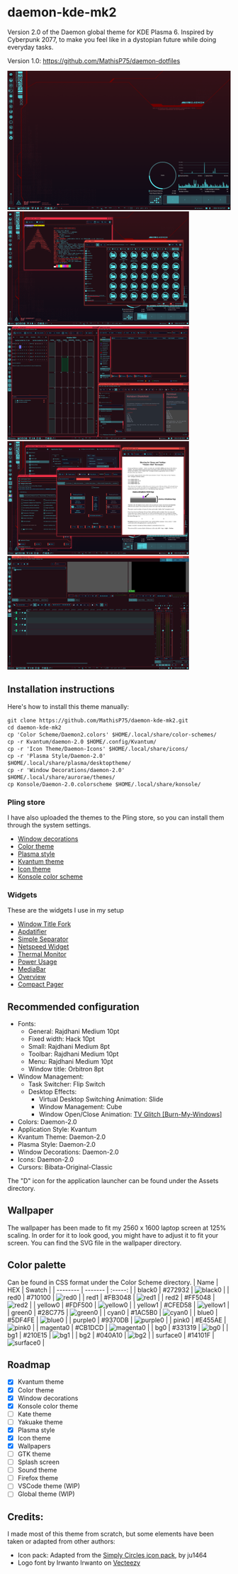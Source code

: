 # daemon-kde-mk2
Version 2.0 of the Daemon global theme for KDE Plasma 6.
Inspired by Cyberpunk 2077, to make you feel like in a dystopian future while doing everyday tasks.

Version 1.0: https://github.com/MathisP75/daemon-dotfiles

![Image](Screenshots/desktop-1.png)
<img src="Screenshots/desktop-2.png" width="410"/> <img src="Screenshots/desktop-3.png" width="410"/> 
<img src="Screenshots/desktop-4.png" width="410"/> <img src="Screenshots/desktop-5.png" width="410"/> 

## Installation instructions
Here's how to install this theme manually:
```
git clone https://github.com/MathisP75/daemon-kde-mk2.git
cd daemon-kde-mk2
cp 'Color Scheme/Daemon2.colors' $HOME/.local/share/color-schemes/
cp -r Kvantum/daemon-2.0 $HOME/.config/Kvantum/
cp -r 'Icon Theme/Daemon-Icons' $HOME/.local/share/icons/
cp -r 'Plasma Style/Daemon-2.0' $HOME/.local/share/plasma/desktoptheme/
cp -r 'Window Decorations/daemon-2.0' $HOME/.local/share/aurorae/themes/
cp Konsole/Daemon-2.0.colorscheme $HOME/.local/share/konsole/
```

### Pling store
I have also uploaded the themes to the Pling store, so you can install them through the system settings.
* [Window decorations](https://www.pling.com/p/2213955/)
* [Color theme](https://www.pling.com/p/2213953/)
* [Plasma style](https://www.pling.com/p/2213923/)
* [Kvantum theme](https://www.pling.com/p/2211151/)
* [Icon theme](https://www.pling.com/p/2213960/)
* [Konsole color scheme](https://www.pling.com/p/2214176/)

### Widgets
These are the widgets I use in my setup

* [Window Title Fork](https://github.com/psifidotos/applet-window-title)
* [Apdatifier](https://github.com/exequtic/apdatifier)
* [Simple Separator](https://store.kde.org/p/2137418)
* [Netspeed Widget](https://github.com/dfaust/plasma-applet-netspeed-widget)
* [Thermal Monitor](https://invent.kde.org/olib/thermalmonitor)
* [Power Usage](https://github.com/magillos/Plasma-6-power-usage-widget)
* [MediaBar](https://github.com/panagiotopoulos/MediaBar)
* [Overview](https://himdek.com/Overview-Widget-for-Plasma/)
* [Compact Pager](https://github.com/tilorenz/compact_pager)

## Recommended configuration
* Fonts: 
	- General: Rajdhani Medium 10pt
	- Fixed width: Hack 10pt
	- Small: Rajdhani Medium 8pt
	- Toolbar: Rajdhani Medium 10pt
	- Menu: Rajdhani Medium 10pt
	- Window title: Orbitron 8pt
* Window Management:
	- Task Switcher: Flip Switch
	- Desktop Effects: 
		+ Virtual Desktop Switching Animation: Slide
		+ Window Management: Cube
		+ Window Open/Close Animation: [TV Glitch [Burn-My-Windows]](https://store.kde.org/p/2133819)
* Colors: Daemon-2.0
* Application Style: Kvantum
* Kvantum Theme: Daemon-2.0
* Plasma Style: Daemon-2.0
* Window Decorations: Daemon-2.0
* Icons: Daemon-2.0
* Cursors: Bibata-Original-Classic

The "D" icon for the application launcher can be found under the Assets directory.

## Wallpaper
The wallpaper has been made to fit my 2560 x 1600 laptop screen at 125% scaling. In order for it to look good, you might have to adjust it to fit your screen. You can find the SVG file in the wallpaper directory.

## Color palette
Can be found in CSS format under the Color Scheme directory.
| Name    | HEX | Swatch |
| -------- | ------- | :-----: | 
| black0 | #272932 | ![black0](https://placehold.co/50x25/331319/331319.png) |
| red0 | #710100 | ![red0](https://placehold.co/50x25/710100/710100.png) |
| red1 | #FB3048 | ![red1](https://placehold.co/50x25/FB3048/FB3048.png) |
| red2 | #FF5048 | ![red2](https://placehold.co/50x25/FF5048/FF5048.png) |
| yellow0 | #FDF500 | ![yellow0](https://placehold.co/50x25/FDF500/FDF500.png) |
| yellow1 | #CFED58 | ![yellow1](https://placehold.co/50x25/CFED58/CFED58.png) |
| green0 | #28C775 | ![green0](https://placehold.co/50x25/28C775/28C775.png) |
| cyan0 | #1AC5B0 | ![cyan0](https://placehold.co/50x25/1AC5B0/1AC5B0.png) |
| blue0 | #5DF4FE | ![blue0](https://placehold.co/50x25/5DF4FE/5DF4FE.png) |
| purple0 | #9370DB | ![purple0](https://placehold.co/50x25/9370DB/9370DB.png) |
| pink0 | #E455AE | ![pink0](https://placehold.co/50x25/E455AE/E455AE.png) |
| magenta0 | #CB1DCD | ![magenta0](https://placehold.co/50x25/CB1DCD/CB1DCD.png) |
| bg0 | #331319 | ![bg0](https://placehold.co/50x25/331319/331319.png) |
| bg1 | #210E15 | ![bg1](https://placehold.co/50x25/210E15/210E15.png) |
| bg2 | #040A10 | ![bg2](https://placehold.co/50x25/040A10/040A10.png) |
| surface0 | #14101F | ![surface0](https://placehold.co/50x25/14101F/14101F.png) |

## Roadmap
- [X] Kvantum theme
- [X] Color theme
- [X] Window decorations
- [X] Konsole color theme
- [ ] Kate theme
- [ ] Yakuake theme
- [X] Plasma style
- [X] Icon theme
- [X] Wallpapers
- [ ] GTK theme
- [ ] Splash screen
- [ ] Sound theme
- [ ] Firefox theme
- [ ] VSCode theme (WIP)
- [ ] Global theme (WIP)

## Credits:
I made most of this theme from scratch, but some elements have been taken or adapted from other authors:
* Icon pack: Adapted from the [Simply Circles icon pack](https://github.com/ju1464/Simply_Circles_Icons), by ju1464
* Logo font by Irwanto Irwanto on [Vecteezy](https://www.vecteezy.com/vector-art/4578926-futuristic-cyberpunk-typography-design-sci-fi-glitch-cyberpunk-design)
